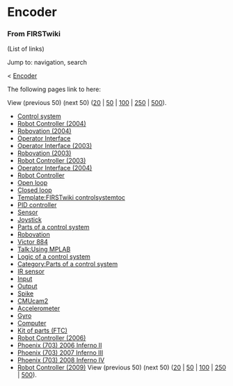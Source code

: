 # Encoder

### From FIRSTwiki

(List of links)

Jump to: navigation, search

&lt; [Encoder](/index.php?title=Encoder&redirect=no "Encoder" )  

The following pages link to here:

View (previous 50) (next 50)
([20](/index.php?title=Special:Whatlinkshere/Encoder&limit=20&from=0
"Special:Whatlinkshere/Encoder" ) |
[50](/index.php?title=Special:Whatlinkshere/Encoder&limit=50&from=0
"Special:Whatlinkshere/Encoder" ) |
[100](/index.php?title=Special:Whatlinkshere/Encoder&limit=100&from=0
"Special:Whatlinkshere/Encoder" ) |
[250](/index.php?title=Special:Whatlinkshere/Encoder&limit=250&from=0
"Special:Whatlinkshere/Encoder" ) |
[500](/index.php?title=Special:Whatlinkshere/Encoder&limit=500&from=0
"Special:Whatlinkshere/Encoder" )).

  * [Control system](Control_system "Control system" )
  * [Robot Controller (2004)](Robot_Controller_%282004%29 "Robot Controller \(2004\)" )
  * [Robovation (2004)](Robovation_%282004%29 "Robovation \(2004\)" )
  * [Operator Interface](Operator_Interface "Operator Interface" )
  * [Operator Interface (2003)](Operator_Interface_%282003%29 "Operator Interface \(2003\)" )
  * [Robovation (2003)](Robovation_%282003%29 "Robovation \(2003\)" )
  * [Robot Controller (2003)](Robot_Controller_%282003%29 "Robot Controller \(2003\)" )
  * [Operator Interface (2004)](Operator_Interface_%282004%29 "Operator Interface \(2004\)" )
  * [Robot Controller](Robot_Controller "Robot Controller" )
  * [Open loop](Open_loop "Open loop" )
  * [Closed loop](Closed_loop "Closed loop" )
  * [Template:FIRSTwiki controlsystemtoc](Template:FIRSTwiki_controlsystemtoc "Template:FIRSTwiki controlsystemtoc" )
  * [PID controller](PID_controller "PID controller" )
  * [Sensor](Sensor "Sensor" )
  * [Joystick](Joystick "Joystick" )
  * [Parts of a control system](Parts_of_a_control_system "Parts of a control system" )
  * [Robovation](Robovation "Robovation" )
  * [Victor 884](Victor_884 "Victor 884" )
  * [Talk:Using MPLAB](Talk:Using_MPLAB "Talk:Using MPLAB" )
  * [Logic of a control system](Logic_of_a_control_system "Logic of a control system" )
  * [Category:Parts of a control system](Category:Parts_of_a_control_system "Category:Parts of a control system" )
  * [IR sensor](IR_sensor "IR sensor" )
  * [Input](Input "Input" )
  * [Output](Output "Output" )
  * [Spike](Spike "Spike" )
  * [CMUcam2](CMUcam2 "CMUcam2" )
  * [Accelerometer](Accelerometer "Accelerometer" )
  * [Gyro](Gyro "Gyro" )
  * [Computer](Computer "Computer" )
  * [Kit of parts (FTC)](Kit_of_parts_%28FTC%29 "Kit of parts \(FTC\)" )
  * [Robot Controller (2006)](Robot_Controller_%282006%29 "Robot Controller \(2006\)" )
  * [Phoenix (703) 2006 Inferno II](Phoenix_%28703%29_2006_Inferno_II "Phoenix \(703\) 2006 Inferno II" )
  * [Phoenix (703) 2007 Inferno III](Phoenix_%28703%29_2007_Inferno_III "Phoenix \(703\) 2007 Inferno III" )
  * [Phoenix (703) 2008 Inferno IV](Phoenix_%28703%29_2008_Inferno_IV "Phoenix \(703\) 2008 Inferno IV" )
  * [Robot Controller (2009)](Robot_Controller_%282009%29 "Robot Controller \(2009\)" )
View (previous 50) (next 50)
([20](/index.php?title=Special:Whatlinkshere/Encoder&limit=20&from=0
"Special:Whatlinkshere/Encoder" ) |
[50](/index.php?title=Special:Whatlinkshere/Encoder&limit=50&from=0
"Special:Whatlinkshere/Encoder" ) |
[100](/index.php?title=Special:Whatlinkshere/Encoder&limit=100&from=0
"Special:Whatlinkshere/Encoder" ) |
[250](/index.php?title=Special:Whatlinkshere/Encoder&limit=250&from=0
"Special:Whatlinkshere/Encoder" ) |
[500](/index.php?title=Special:Whatlinkshere/Encoder&limit=500&from=0
"Special:Whatlinkshere/Encoder" )).

